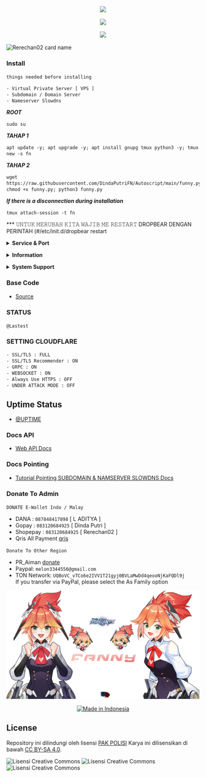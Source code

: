 <p align="center">  
    <img src="https://user-images.githubusercontent.com/76937659/153705486-44e6c1b2-74fa-4d44-be1c-36c8fdb83331.gif"/>  
  </p>  
<p align="center">
<img src="https://readme-typing-svg.herokuapp.com?color=%2336BCF7&center=true&vCenter=true&lines=FN+PROJECT+Autoscript" />
</p>
<p align="center">  
    <img src="https://user-images.githubusercontent.com/76937659/153705486-44e6c1b2-74fa-4d44-be1c-36c8fdb83331.gif"/>  
  </p>  

![Rerechan02 card name](https://cardivo.vercel.app/api?name=Rerechan02『𝐅𝐍』&description=Hi,%20everyone!%20and%20Nice%20to%20meet%20you%20%F0%9F%91%8B&image=https://raw.githubusercontent.com/Rerechan02/simple-xray/main/funny1.jpg?v=4&backgroundColor=%23ecf0f1&telegram=/&github=Rerechan02&pattern=leaf&colorPattern=%23eaeaea)

### Install
`things needed before installing`
```
- Virtual Private Server [ VPS ]
- Subdomain / Domain Server
- Nameserver Slowdns
```
***ROOT***
``` 
sudo su
```
***TAHAP 1***
```
apt update -y; apt upgrade -y; apt install gnupg tmux python3 -y; tmux new -s fn
```
***TAHAP 2***
```
wget https://raw.githubusercontent.com/DindaPutriFN/Autoscript/main/funny.py; chmod +x funny.py; python3 funny.py
```
***If there is a disconnection during installation***
 ```
tmux attach-session -t fn
```
*** 𝚄𝙽𝚃𝚄𝙺 𝙼𝙴𝚁𝚄𝙱𝙰𝙷 𝙺𝙸𝚃𝙰 𝚆𝙰𝙹𝙸𝙱 𝙼𝙴 𝚁𝙴𝚂𝚃𝙰𝚁𝚃 DROPBEAR DENGAN PERINTAH (#/etc/init.d/dropbear restart

<b><details><summary>Service & Port</summary></b> 
 <p align="center">
<img src="https://img.shields.io/badge/-Services%20%26%20Port-brightgreen"> 

# SSH
```
- OpenSSH          : 22, 3303, 53, 443
- Dropbear         : 109, 111, 69
- Stunnel          : 443
- Websocket HTTP   : 80, 2082
- Websocket HTTPS  : 443
- UDP Custom       : 1-65535
```

# NoobZVPN'S
```
TCP STD / HTTP     : 8080
TCP SSL / HTTPS    : 8443
```

# OpenVPN
```
- TCP       : 1194
- UDP       : 2200
- WebSocket HTTPS : 443
- WebSocket HTTP  : 80
- SSL/TLS/STUNNEL : 443
- HTTP PROXY      : 8888
- OHP SERVER      : 8181, 8282, 8383
```

# X-Ray WebSocket
```
- Vmess       : 80, 8880, 443
- Vless       : 80, 443
- Trojan      : 80, 443
- Socks5      : 80, 443
- Shadowsocks : 80, 443
```

# TROJAN GO
```
- Trojan Go Websocket TLS  : 2087
```

# Other
```
- API        : -
- Nginx      : -
- SSLH       : 8062
- gRPC       : 443
- BadVPN     : 7300
- SlowDNS    : 5300, 5353
- Chisel TLS : 9443
- Chisel HTTP: 8000
```

# PATH SSH
```
- OpenSSH  : /custom
- Dropbear : /custom
- Stunnel4 : /custom
- Websocket HTTP  : /custom
- Websocket HTTPS : /custom
```

# PATH NoobZVPN'S
```
TCP STD / HTTP  : /custom | /noobz
TCP SSL / HTTPS : /custom | /noobz
```

# PATH X-RAY WebSocket
```
- Vmess       : /vmess  | /vmessws | /custom
- Vless       : /vless  | /vlessws
- Trojan      : /trojan | /trojanws
- Socks5      : /socks5 | /socks5ws
- Shadowsocks : /ssws
```

# PATH TROJAN GO
```
- Trojan Go   : /trojango
```

# Core All Service
```
- Websocket Python
- Websocket Enhanced
- Websocket WsEpro
- SSLH Fork Original Core
- X-Ray Default Core @Lastest
- Trojan Go / Igniter Go Mod
- Proxy Server Python3
```

# Feature
```
- Cek Usage | htop
- Bot Notification telegram
- Bot Terminal telegram
- Bot Panel telegram
- Change Timezone Server
- Update Kernel OS New Version
- Backup & Restore Via Link & FTP
- Plugin Hide SSH store
- Report Bug to Admin
- Certificate Default / IPv4 + IPv6
- Limit Quota & Cek total usage quota xray
- Limit IP SSH Auto Lock 15 Minutes
- Trial Account With 60M Acitive
```
</details>

<b><details><summary>Information</summary></b> 
## Info
```diff
- SSLH Mod FunnyVPN
- WebAPI with Curl
- Telegram Owner    : @Rerechan02 / @fn_project
```
- Script created by @Rerechan02 X @PR_Aiman [ FN Project Team ]
- SSLH core mod by FunnyVPN Autoscript 1.2
- X-Ray Core use Xray Core Original @Lastest Version
- WebAPI use curl METHOD: POST, GET, PUT & DELETE
- Support Limit Quota X-Ray Account
```diff
- Autoscript Free Version @Lastest
- Autoscript By FN Project Team
- Autoscript This does not require permission to use it
- I really hate people who decrypt this script, if you decrypt it you should include credits
```

## Dev :
- [@Rerechan02](https://t.me/Rerechan02)
- [@PR_Aiman](https://github.com/praiman99)
- [@L Aditya](https://t.me/farell_aditya_ardian)
- [@FN Project](https://t.me/fn_project)

     <p align="center"><img src="https://img.shields.io/badge/%20COPYRIGHT%20%C2%A9%202023-%20By%20Rerechan02%20『𝐅𝐍』%2C%20Inc-blue"></p> 
 <b> 
 </b> 
 <br> 
</details>

<b><details><summary>System Support</summary></b> 
### System Support
# Debian:
- 9 ( Stretch ) ![Unstable](https://img.shields.io/badge/status-Unstable-orange)
- 10 ( Buster ) ![Stable](https://img.shields.io/badge/status-Stable-brightgreen)
- 11 ( Bullseye ) ![Stable](https://img.shields.io/badge/status-Stable-brightgreen)
- 12 ( Bookworm ) ![Error](https://img.shields.io/badge/status-Error-red)
- 13 ( Trixie ) ![ComingSoon](https://img.shields.io/badge/status-Coming%20Soon-blue)
- 14 ( Forky ) ![ComingSoon](https://img.shields.io/badge/status-Coming%20Soon-blue)

# Ubuntu:
- 18.04 LTS ( Bionic ) ![Unstable](https://img.shields.io/badge/status-Unstable-orange)
- 18.10 ( Cosmic ) ![Unstable](https://img.shields.io/badge/status-Unstable-orange)
- 19.04 ( Disco ) ![Unstable](https://img.shields.io/badge/status-Unstable-orange)
- 19.10 ( Eoan ) ![Unstable](https://img.shields.io/badge/status-Unstable-orange)
- 20.04 LTS ( Focal ) ![Stable](https://img.shields.io/badge/status-Stable-brightgreen)
- 20.10 ( Giroovy ) ![Stable](https://img.shields.io/badge/status-Stable-brightgreen)
- 21.04 ( Hirsute ) ![Stable](https://img.shields.io/badge/status-Stable-brightgreen)
- 21.10 ( Impish ) ![Stable](https://img.shields.io/badge/status-Stable-brightgreen)
- 22.04 LTS ( Jammy ) ![Stable](https://img.shields.io/badge/status-Stable-brightgreen)
- 22.10 ( Kinetic ) ![Stable](https://img.shields.io/badge/status-Stable-brightgreen)
- 23.04 ( Lunar ) ![Unstable](https://img.shields.io/badge/status-Unstable-orange)
- 23.10 ( Mantic ) ![Unstable](https://img.shields.io/badge/status-Unstable-orange)
- 24.04 LTS ( Noble ) ![Error](https://img.shields.io/badge/status-Error-red)
- 24.10 ( Oracular ) ![Error](https://img.shields.io/badge/status-Error-red)

# Kali:
- Kali Linux Rolling ![Stable](https://img.shields.io/badge/status-Stable-brightgreen)

# Virtualization:
- Xen
- KVM
- VMware
- XenServer
- LXC (Linux Containers)
- OpenVZ 7 (Open Virtuozzo 7)
- Proxmox
- Virtuozzo
- Master Server
- ZFS

# Minimum Specifications:
- Ram 512MB ![Stable](https://img.shields.io/badge/status-Stable-brightgreen)
- SSD 10GB ![Stable](https://img.shields.io/badge/status-Stable-brightgreen)
- 1vCPU ![Stable](https://img.shields.io/badge/status-Stable-brightgreen)

# Recomended
- All Ubuntu < 24.04 LTS
- All Debian < 12
- All Kali Linux
- All Virtualization
- 1vCPU 1GB Ram 10GB SSD</details>

### Base Code
- [Source](https://t.me/fn_project/392)

### STATUS
`@Lastest`

### SETTING CLOUDFLARE
```
- SSL/TLS : FULL
- SSL/TLS Recommender : ON
- GRPC : ON
- WEBSOCKET : ON
- Always Use HTTPS : OFF
- UNDER ATTACK MODE : OFF
```

## Uptime Status
- [@UPTIME](https://status.org.cn/)

### Docs API
- [ Web API Docs ](https://t.me/fn_project/1527)

### Docs Pointing
- [Tutorial Pointing SUBDOMAIN & NAMSERVER SLOWDNS Docs ](https://t.me/fn_project/1527)

### Donate To Admin
`DONATE E-Wallet Indo / Malay`
- DANA     : `087848417898` [ L ADITYA ]
- Gopay    : `083120684925` [ Dinda Putri ]
- Shopepay : `083120684925` [ Rerechan02 ]
- Qris All Payment [qris](https://t.me/fn_project/245)

`Donate To Other Region`
- PR_Aiman [donate](https://sociabuzz.com/praiman/tribe?_ref=li>)
- Paypal: `melon3344556@gmail.com`
- TON Network: `UQBoVC_vTCo6e2IVV1T21gyj0BVLaMwDd4qeooNjKaFQDl9j`
<br>If you transfer via PayPal, please select the As Family option

![image](https://raw.githubusercontent.com/Rerechan02/simple-xray/main/funny2.png)<br></html>

 <p align="center">
<a href="https://t.me/fn_project"><img title="Made in Indonesia" src="https://img.shields.io/badge/MADE%20IN-INDONESIA_X_MALAYSIA-SCRIPT?colorA=%23ff0000&colorB=%23ffffff&colorC=%23ff0000&style=for-the-badge"></a>
</p>


## License
Repository ini dilindungi oleh lisensi [PAK POLISI](https://satpolpp.kebumenkab.go.id/index.php)
Karya ini dilisensikan di bawah [CC BY-SA 4.0](http://creativecommons.org/licenses/by-sa/4.0/).

![Lisensi Creative Commons](https://mirrors.creativecommons.org/presskit/icons/cc.svg)
![Lisensi Creative Commons](https://mirrors.creativecommons.org/presskit/icons/by.svg)
![Lisensi Creative Commons](https://mirrors.creativecommons.org/presskit/icons/sa.svg)
